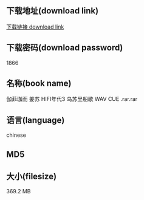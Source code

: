 ## 下载地址(download link)
[下载链接 download link](https://voluble-croquembouche-d321dc.netlify.app/?s=%E4%BC%BD%E8%8F%B2%E7%8F%88%E8%80%8C+%E5%A7%9C%E8%8B%8F+HIFI%E5%B9%B4%E4%BB%A33+%E4%B9%8C%E8%8B%8F%E9%87%8C%E8%88%B9%E6%AD%8C+WAV+CUE+.rar)

## 下载密码(download password)
1866

## 名称(book name)
伽菲珈而 姜苏 HIFI年代3 乌苏里船歌 WAV CUE .rar.rar

## 语言(language)
chinese

## MD5


## 大小(filesize)
369.2 MB
